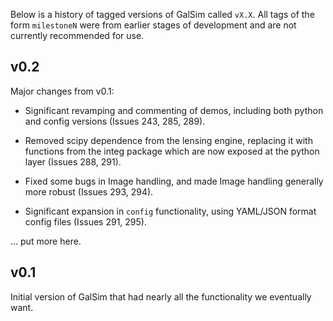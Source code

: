 Below is a history of tagged versions of GalSim called `vX.X`.  All tags of the form
`milestoneN` were from earlier stages of development and are not currently recommended for use.

v0.2
----

Major changes from v0.1:

* Significant revamping and commenting of demos, including both python and config versions (Issues
  243, 285, 289).

* Removed scipy dependence from the lensing engine, replacing it with functions from the integ
  package which are now exposed at the python layer (Issues 288, 291).

* Fixed some bugs in Image handling, and made Image handling generally more robust (Issues 293,
  294).

* Significant expansion in `config` functionality, using YAML/JSON format config files (Issues 291,
  295).

... put more here.

v0.1
----

Initial version of GalSim that had nearly all the functionality we eventually want.
